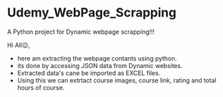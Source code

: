 # Udemy_WebPage_Scrapping
A Python project for Dynamic webpage scrapping!!!

Hi All😉,
  *  here am extracting the webpage contants using python.
  *  its done by accessing JSON data from Dynamic websites.
  *  Extracted data's cane be imported as EXCEL files.
  *  Using this we can extrtact course images, course link, rating and total hours of course.
